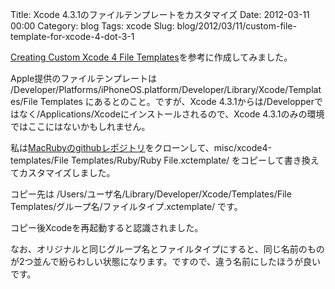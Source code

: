 Title: Xcode 4.3.1のファイルテンプレートをカスタマイズ
Date: 2012-03-11 00:00
Category: blog
Tags: xcode
Slug: blog/2012/03/11/custom-file-template-for-xcode-4-dot-3-1

[Creating Custom Xcode 4 File Templates](http://meandmark.com/blog/2011/11/creating-custom-xcode-4-file-templates/)を参考に作成してみました。

Apple提供のファイルテンプレートは
/Developer/Platforms/iPhoneOS.platform/Developer/Library/Xcode/Templates/File Templates
にあるとのこと。ですが、Xcode 4.3.1からは/Developperではなく/Applications/Xcodeにインストールされるので、Xcode 4.3.1のみの環境ではここにはないかもしれません。

私は[MacRubyのgithubレポジトリ](https://github.com/MacRuby/MacRuby)をクローンして、misc/xcode4-templates/File Templates/Ruby/Ruby File.xctemplate/ をコピーして書き換えてカスタマイズしました。

コピー先は
/Users/ユーザ名/Library/Developer/Xcode/Templates/File Templates/グループ名/ファイルタイプ.xctemplate/
です。

コピー後Xcodeを再起動すると認識されました。

なお、オリジナルと同じグループ名とファイルタイプにすると、同じ名前のものが2つ並んで紛らわしい状態になります。ですので、違う名前にしたほうが良いです。
